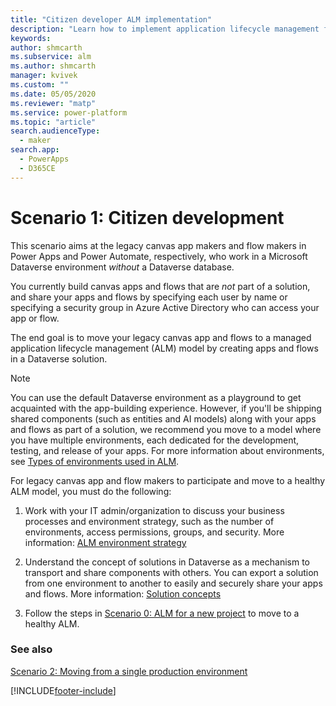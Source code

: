 ```yaml
---
title: "Citizen developer ALM implementation"
description: "Learn how to implement application lifecycle management for Power Platform citizen development. Move legacy canvas apps and flows to a healthy ALM model."
keywords: 
author: shmcarth
ms.subservice: alm
ms.author: shmcarth
manager: kvivek
ms.custom: ""
ms.date: 05/05/2020
ms.reviewer: "matp"
ms.service: power-platform
ms.topic: "article"
search.audienceType: 
  - maker
search.app: 
  - PowerApps
  - D365CE
---
```

# Scenario 1: Citizen development
This scenario aims at the legacy canvas app makers and flow makers in Power Apps and Power Automate, respectively, who work in a Microsoft Dataverse environment *without* a Dataverse database.

You currently build canvas apps and flows that are *not* part of a solution, and
share your apps and flows by specifying each user by name or specifying a
security group in Azure Active Directory who can access your app or flow.

The end goal is to move your legacy canvas app and flows to a managed application lifecycle management (ALM) model by creating apps and flows in a Dataverse solution.

> [!NOTE]
> You can use the default Dataverse environment as a playground to get acquainted with the app-building experience. However, if you'll be shipping shared components (such as entities and AI models) along with your apps and flows as part of a solution, we recommend you move to a model where you have multiple environments, each dedicated for the development, testing, and release of your apps. For more information about environments, see [Types of environments used in ALM](basics-alm.md#types-of-environments-used-in-alm).

For legacy canvas app and flow makers to participate and move to a healthy ALM model, you must do the following:

1.  Work with your IT admin/organization to discuss your business processes and
    environment strategy, such as the number of environments, access
    permissions, groups, and security. More information: [ALM environment strategy](environment-strategy-alm.md)

2.  Understand the concept of solutions in Dataverse as a mechanism to transport and share components with others. You can export a solution from one environment to another to easily and securely share your apps and flows.
More information: [Solution concepts](solution-concepts-alm.md)

3.  Follow the steps in [Scenario 0: ALM for a new project](new-project-alm.md) to move to a healthy ALM.

### See also
[Scenario 2: Moving from a single production environment](move-from-single-env-alm.md)


[!INCLUDE[footer-include](../includes/footer-banner.md)]
